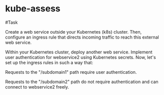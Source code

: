 # kube-assess

#Task

Create a web service outside your Kubernetes (k8s) cluster. Then, configure an ingress rule that directs incoming traffic to reach this external web service.

Within your Kubernetes cluster, deploy another web service. Implement user authentication for webservice2 using Kubernetes secrets. Now, let's set up the ingress rules in such a way that:

Requests to the "/subdomain1" path require user authentication.

Requests to the "/subdomain2" path do not require authentication and can connect to webservice2 freely.
